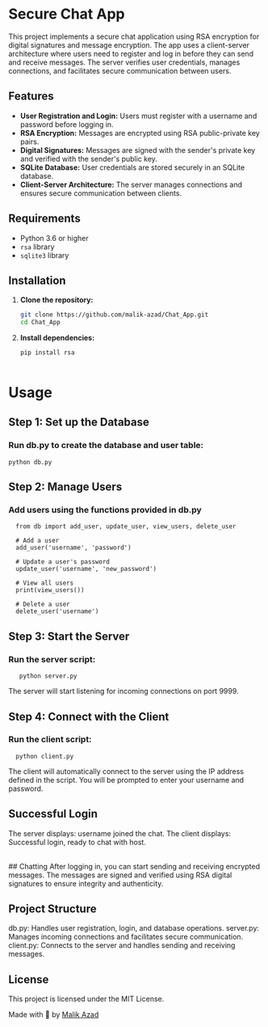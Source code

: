 # Secure Chat App

This project implements a secure chat application using RSA encryption for digital signatures and message encryption. The app uses a client-server architecture where users need to register and log in before they can send and receive messages. The server verifies user credentials, manages connections, and facilitates secure communication between users.

## Features

- **User Registration and Login:** Users must register with a username and password before logging in.
- **RSA Encryption:** Messages are encrypted using RSA public-private key pairs.
- **Digital Signatures:** Messages are signed with the sender's private key and verified with the sender's public key.
- **SQLite Database:** User credentials are stored securely in an SQLite database.
- **Client-Server Architecture:** The server manages connections and ensures secure communication between clients.

## Requirements

- Python 3.6 or higher
- `rsa` library
- `sqlite3` library

## Installation

1. **Clone the repository:**
   ```sh
   git clone https://github.com/malik-azad/Chat_App.git
   cd Chat_App
2. **Install dependencies:**
   ```sh
   pip install rsa
  
# Usage
## Step 1: Set up the Database
### Run db.py to create the database and user table:
    python db.py
    
## Step 2: Manage Users
### Add users using the functions provided in db.py
      from db import add_user, update_user, view_users, delete_user
   
      # Add a user
      add_user('username', 'password')
      
      # Update a user's password
      update_user('username', 'new_password')
      
      # View all users
      print(view_users())
      
      # Delete a user
      delete_user('username')

 ## Step 3: Start the Server
 ### Run the server script:
       python server.py

 The server will start listening for incoming connections on port 9999.
   
## Step 4: Connect with the Client
### Run the client script:
      python client.py
      
 The client will automatically connect to the server using the IP address defined in the script. You will be prompted to enter your username and password.

## Successful Login
 The server displays: username joined the chat.
 The client displays: Successful login, ready to chat with host.

<br>
## Chatting
 After logging in, you can start sending and receiving encrypted messages. The messages are signed and verified using RSA digital signatures to ensure integrity and authenticity.

## Project Structure
 db.py: Handles user registration, login, and database operations.
 server.py: Manages incoming connections and facilitates secure communication.
 client.py: Connects to the server and handles sending and receiving messages.

## License
 This project is licensed under the MIT License.

 Made with 🤍 by [Malik Azad](https://www.linkedin.com/in/malikazad)
